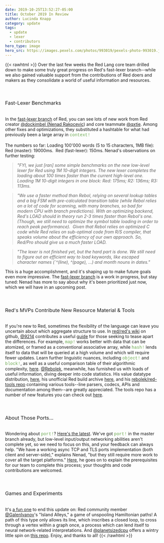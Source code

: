 ```yaml
---
date: 2019-10-25T13:52:27-05:00
title: October 2019 In Review
author: Lucinda Knapp
category: update
tags:
  - update
  - lexer
  - contributors
hero_type: image
hero_src: https://images.pexels.com/photos/993019/pexels-photo-993019.jpeg?auto=compress&cs=tinysrgb&h=650&w=940
---
```


{{< rawhtml >}}
Over the last few weeks the Red Lang core team drilled down to make some truly great progress on Red's fast-lexer branch--while we also gained valuable support from the contributions of Red doers and makers as they consolidate a world of useful information and resources.<br />
<b><br /></b>
<br />
<h3>
<span style="font-weight: normal;">Fast-Lexer Benchmarks</span></h3>
<br />
In the  <a href="https://github.com/red/red/tree/fast-lexer">fast-lexer branch</a>   of Red, you can see lots of new work from Red creator  <a href="https://github.com/dockimbel">@dockimbel (Nenad Rakocevic</a>)&nbsp;and core teammate  <a href="https://github.com/qtxie">  @qxtie</a>.  Among other fixes and optimizations, they substituted a hashtable for what had previously been a large array in <span style="color: #6aa84f; font-family: &quot;courier new&quot; , &quot;courier&quot; , monospace;">context!</span><br />
<br />
The numbers so far: Loading 100'000 words (5 to 15 characters, 1MB file): 
Red (master): 19000ms.&nbsp; Red (fast-lexer): 150ms. Nenad's observations on further testing:<br />
<blockquote class="tr_bq">
<i>"FYI, we just [ran] some simple benchmarks on the new low-level lexer for Red using 1M 10-digit integers. The new lexer completes the loading about 100 times faster than the current high-level one. Loading 1M 10-digit integers in one block: Red: 175ms; R2: 136ms; R3: 113ms.&nbsp;</i></blockquote>
<blockquote class="tr_bq">
<i>"We use a faster method than Rebol, relying on several lookup tables and a big FSM with pre-calculated transition table (while Rebol relies on a lot of code for scanning, with many branches, so bad for modern CPU with branch predictions). With an optimizing backend, Red's LOAD should in theory run 2-3 times faster than Rebol's one. (Though, we still need to optimize the symbol table loading in order to reach peak performance).&nbsp; Given that Rebol relies on optimized C code while Red relies on sub-optimal code from R/S compiler, that speaks volume about the efficiency of our own approach. So, Red/Pro should give us a much faster LOAD.</i></blockquote>
<blockquote class="tr_bq">
<i>"The lexer is not finished yet, but the hard part is done. We still need to figure out an efficient way to load keywords, like escaped character names (`^(line), ^(page), ...) and month nouns in dates." </i></blockquote>
This is a huge accomplishment, and it's shaping up to make future goals even more impressive. The  <a href="https://github.com/red/red/tree/fast-lexer">  fast-lexer branch</a> is a work in progress, but stay tuned: Nenad has more to say about why it's been prioritized just now, which we will have in an upcoming post.<br />
<b><br /></b>
<br />
<h3>
<span style="font-weight: normal;">Red's MVPs Contribute New Resource Material &amp; Tools</span></h3>
<br />
If you're new to Red, sometimes the flexibility of the language can leave you uncertain about which aggregate structure to use. In <a href="https://github.com/red/red/wiki">red/red's wiki</a> on github, <a href="https://github.com/9214">@9214</a> contributes a useful <a href="https://github.com/red/red/wiki/%5BDOC%5D-Comparison-of-aggregate-values-(block!-object!-hash!-map!)">guide</a> for those seeking to tease apart the differences. For example, <span style="color: #6aa84f; font-family: &quot;courier new&quot; , &quot;courier&quot; , monospace;">map!</span> works better with data that can be atomized, or framed as a conventional associative array, while <span style="color: #6aa84f; font-family: &quot;courier new&quot; , &quot;courier&quot; , monospace;">hash!</span> lends itself to data that will be queried at a high volume and which will require fewer updates. Learn further linguistic nuances, including <span style="color: #6aa84f; font-family: &quot;courier new&quot; , &quot;courier&quot; , monospace;">object!</span> and <span style="color: #6aa84f; font-family: &quot;courier new&quot; , &quot;courier&quot; , monospace;">block!</span>, as well as a useful comparison table of their algorithmic complexity,  <a href="https://github.com/red/red/wiki/%5BDOC%5D-Comparison-of-aggregate-values-(block!-object!-hash!-map!)">here</a>.&nbsp;<a href="https://github.com/rebolek">@Rebolek</a>, meanwhile, has furnished us with loads of useful information, diving deeper into code statistics. His value datatype distribution, <a href="https://gitter.im/red/sandbox?at=5d94a2789d4cf17360577d04">here</a>, his unofficial Red build archive <a href="https://rebolek.com/builds/">here</a>, and his  <a href="https://github.com/rebolek/red-tools">rebolek/red-tools repo</a> containing various tools--line parsers, codecs, APIs and documentation among them--are greatly appreciated. The tools repo has a number of new features you can check out  <a href="https://gitter.im/red/red?at=5daa09d93e33a9652af1c123">here</a>.<br />
<br />
<br />
<h3>
<span style="font-weight: normal;">About Those Ports...</span></h3>
<br />
Wondering about <span style="color: #6aa84f; font-family: &quot;courier new&quot; , &quot;courier&quot; , monospace;">port!</span>?&nbsp;<a href="https://gitter.im/red/red?at=5d94c8289d4cf1736058b0a4">Here's the latest</a>. We've got <span style="color: #6aa84f; font-family: &quot;courier new&quot; , &quot;courier&quot; , monospace;">port!</span> in the master branch already, but low-level input/output networking abilities aren't complete yet, so we need to focus on this, and your feedback can always help. "We have a working async TCP and TLS ports implementation (both client and server-side)," explains Nenad, "but they still require more work to cover all the target platforms." <a href="https://gitter.im/red/red?at=5d94c8289d4cf1736058b0a4">Here</a>, he goes on to explain the prerequisites for our team to complete this process; your thoughts and code contributions are welcomed.<br />
<br />
<br />
<h3>
<span style="font-weight: normal;">Games and Experiments</span></h3>
<br />
It's <a href="https://gitter.im/red/red/gui-branch?at=5d91f526fcb47b627fefd967">a fun one</a> to end this update on: Red community member <a href="https://github.com/GalenIvanov">@GalenIvanov</a>'s "Island Alleys," a game of unspooling Hamiltonian paths! A path of this type only allows its line, which inscribes a closed loop, to cross through a vertex within a graph once, a process which can lend itself to neural network-related interpretations. And <a href="https://gitter.im/red/red/gui-branch?at=5d91f526fcb47b627fefd967">@planetsizedcpu</a> offers a wintry little spin on <a href="https://github.com/planetsizecpu/Cave-In">this repo</a>. Enjoy, and thanks to all!
{{< /rawhtml >}}